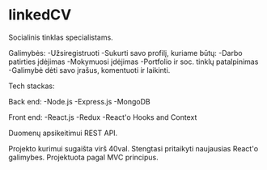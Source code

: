 # linkedCV

Socialinis tinklas specialistams.

Galimybės:
-Užsiregistruoti
-Sukurti savo profilį, kuriame būtų:
-Darbo patirties įdėjimas
-Mokymuosi įdėjimas
-Portfolio ir soc. tinklų patalpinimas
-Galimybė dėti savo įrašus, komentuoti ir laikinti.

Tech stackas:

Back end:
-Node.js
-Express.js
-MongoDB

Front end:
-React.js
-Redux
-React'o Hooks and Context

Duomenų apsikeitimui REST API.

Projekto kurimui sugaišta virš 40val. Stengtasi pritaikyti naujausias React'o galimybes. Projektuota pagal MVC principus.
